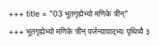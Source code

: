 +++
title = "03 भूतगृह्येभ्यो मणिके त्रीन्"

+++
भूतगृह्येभ्यो मणिके त्रीन् पर्जन्यायाद्भ्यः पृथिव्यै ३